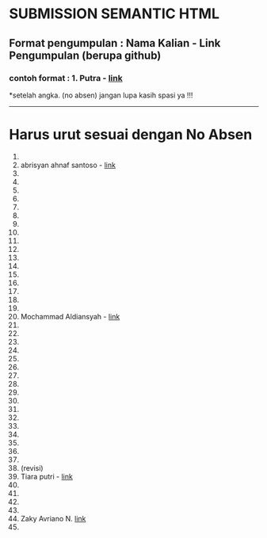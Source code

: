 # SUBMISSION SEMANTIC HTML
## Format pengumpulan : Nama Kalian - Link Pengumpulan (berupa github)
### contoh format : 1. Putra - [link](https://github.com/indekslink/semantic-html)
*setelah angka. (no absen) jangan lupa kasih spasi ya !!!

---
# Harus urut sesuai dengan No Absen  
1.
2. abrisyan ahnaf santoso - [link](https://github.com/checksam/semantic---html)
3.
4.
5.
6.
7.
8.
9.
10.
11.
12.
13.
14.
15.
16.
17.
18.
19.
20. Mochammad Aldiansyah - [link](https://github.com/aldigakure/SEMANTIK_HTML)
21.
22.
23.
24.
25.
26.
27.
28.
29.
30.
31.
32.
33.
34.
35.
36.
37.
38. (revisi)
39. Tiara putri - [link](https://github.com/Tiaranara/SEMANTIC-)
40.
41.
42.
43.
44. Zaky Avriano N. [link](https://github.com/jeckyy234/44-semantik)
45.
